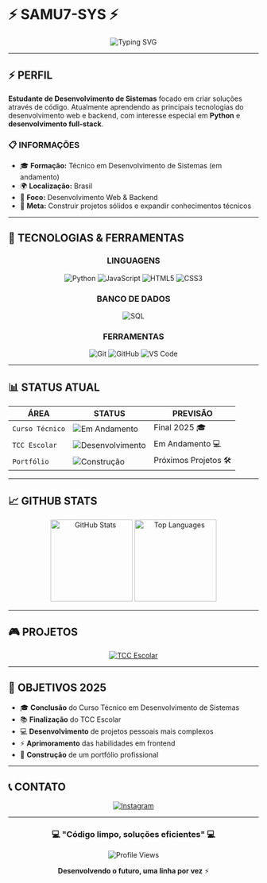# ⚡ **SAMU7-SYS** ⚡

<div align="center">
  
![Typing SVG](https://readme-typing-svg.herokuapp.com?font=Fira+Code&size=28&duration=3000&pause=1000&color=00FF41&background=000000&center=true&vCenter=true&multiline=true&width=600&height=100&lines=%F0%9F%92%BB+DESENVOLVEDOR+EM+FORMA%C3%87%C3%83O;%E2%9A%A1+RESOLVENDO+PROBLEMAS+COM+C%C3%93DIGO)

</div>

---

## ⚡ **PERFIL**

**Estudante de Desenvolvimento de Sistemas** focado em criar soluções através de código. Atualmente aprendendo as principais tecnologias do desenvolvimento web e backend, com interesse especial em **Python** e **desenvolvimento full-stack**.

### 📋 **INFORMAÇÕES**
- 🎓 **Formação:** Técnico em Desenvolvimento de Sistemas (em andamento)
- 🌍 **Localização:** Brasil
- 💼 **Foco:** Desenvolvimento Web & Backend
- 🎯 **Meta:** Construir projetos sólidos e expandir conhecimentos técnicos

---

## 🚀 **TECNOLOGIAS & FERRAMENTAS**

<div align="center">

### **LINGUAGENS**
<img src="https://img.shields.io/badge/Python-3776AB?style=for-the-badge&logo=python&logoColor=white" alt="Python"/>
<img src="https://img.shields.io/badge/JavaScript-F7DF1E?style=for-the-badge&logo=javascript&logoColor=black" alt="JavaScript"/>
<img src="https://img.shields.io/badge/HTML5-E34F26?style=for-the-badge&logo=html5&logoColor=white" alt="HTML5"/>
<img src="https://img.shields.io/badge/CSS3-1572B6?style=for-the-badge&logo=css3&logoColor=white" alt="CSS3"/>

### **BANCO DE DADOS**
<img src="https://img.shields.io/badge/SQL-336791?style=for-the-badge&logo=postgresql&logoColor=white" alt="SQL"/>

### **FERRAMENTAS**
<img src="https://img.shields.io/badge/Git-F05032?style=for-the-badge&logo=git&logoColor=white" alt="Git"/>
<img src="https://img.shields.io/badge/GitHub-181717?style=for-the-badge&logo=github&logoColor=white" alt="GitHub"/>
<img src="https://img.shields.io/badge/VSCode-007ACC?style=for-the-badge&logo=visual%20studio%20code&logoColor=white" alt="VS Code"/>

</div>

---

## 📊 **STATUS ATUAL**

<div align="center">

| **ÁREA** | **STATUS** | **PREVISÃO** |
|----------|------------|--------------|
| `Curso Técnico` | ![Em Andamento](https://img.shields.io/badge/Em%20Andamento-FFD700?style=for-the-badge&logo=book&logoColor=black) | Final 2025 🎓 |
| `TCC Escolar` | ![Desenvolvimento](https://img.shields.io/badge/Desenvolvendo-FF4500?style=for-the-badge&logo=code&logoColor=white) | Em Andamento 💻 |
| `Portfólio` | ![Construção](https://img.shields.io/badge/Construindo-00FF41?style=for-the-badge&logo=construction&logoColor=black) | Próximos Projetos 🛠️ |

</div>

---

## 📈 **GITHUB STATS**

<div align="center">
  
<img src="https://github-readme-stats.vercel.app/api?username=Samu7-sys&show_icons=true&theme=chartreuse-dark&hide_border=true&bg_color=0d1117&title_color=00FF41&text_color=ffffff&icon_color=00FF41" alt="GitHub Stats" height="165"/>

<img src="https://github-readme-stats.vercel.app/api/top-langs/?username=Samu7-sys&layout=compact&theme=chartreuse-dark&hide_border=true&bg_color=0d1117&title_color=00FF41&text_color=ffffff" alt="Top Languages" height="165"/>

</div>

---

## 🎮 **PROJETOS**

<div align="center">
  
[![TCC Escolar](https://github-readme-stats.vercel.app/api/pin/?username=Samu7-sys&repo=TCC-ESCOLAR&theme=chartreuse-dark&hide_border=true&bg_color=0d1117&title_color=00FF41&text_color=ffffff&icon_color=00FF41)](https://github.com/Samu7-sys/TCC-ESCOLAR)

</div>

---

## 🎯 **OBJETIVOS 2025**

- 🎓 **Conclusão** do Curso Técnico em Desenvolvimento de Sistemas
- 📚 **Finalização** do TCC Escolar  
- 💻 **Desenvolvimento** de projetos pessoais mais complexos
- ⚡ **Aprimoramento** das habilidades em frontend
- 🚀 **Construção** de um portfólio profissional

---

## 📞 **CONTATO**

<div align="center">
  
[![Instagram](https://img.shields.io/badge/Instagram-E4405F?style=for-the-badge&logo=instagram&logoColor=white)](https://www.instagram.com/limasamuel._?igsh=MXBtdms4YXUybXR1aQ==)

</div>

---

<div align="center">

### 💻 **"Código limpo, soluções eficientes"** 💻

![Profile Views](https://komarev.com/ghpvc/?username=Samu7-sys&color=brightgreen&style=for-the-badge)

**Desenvolvendo o futuro, uma linha por vez** ⚡

</div>

